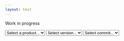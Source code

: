 ```yaml
---
layout: test
---
```

Work in progress
<div class="container">
    <select name="product" id="product">
        <option value="initial">Select a product...</option>
    </select>
    <select name="version" id="version">
        <option value="initial">Select version...</option>
    </select>
    <select name="sha" id="sha">
        <option value="initial">Select commit...</option>
    </select>
    <br>
    <div class="info" style="white-space: pre-line"></div>
</div>